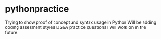# pythonpractice
Trying to show proof of concept and syntax usage in Python
Will be adding coding assesment styled DS&A practice questions I will work on in the future.
